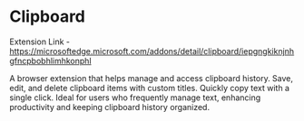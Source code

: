 # Clipboard

Extension Link - https://microsoftedge.microsoft.com/addons/detail/clipboard/iepgngkiknjnhgfncpbobhlimhkonphl

A browser extension that helps manage and access clipboard history. Save, edit, and delete clipboard items with custom titles. Quickly copy text with a single click. Ideal for users who frequently manage text, enhancing productivity and keeping clipboard history organized.
